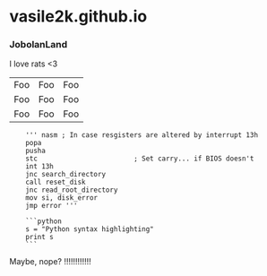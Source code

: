 # vasile2k.github.io
### JobolanLand
I love rats <3

<table>
    <tr>
        <td>Foo</td>
        <td>Foo</td>
        <td>Foo</td>
    </tr>
    <tr>
        <td>Foo</td>
        <td>Foo</td>
        <td>Foo</td>
    </tr>
    <tr>
        <td>Foo</td>
        <td>Foo</td>
        <td>Foo</td>
    </tr>
</table>

        ''' nasm ; In case resgisters are altered by interrupt 13h
        popa
        pusha
        stc                        ; Set carry... if BIOS doesn't
        int 13h
        jnc search_directory
        call reset_disk
        jnc read_root_directory
        mov si, disk_error
        jmp error '''
        
        ```python
        s = "Python syntax highlighting"
        print s
        ```

Maybe, nope?
!!!!!!!!!!!!
